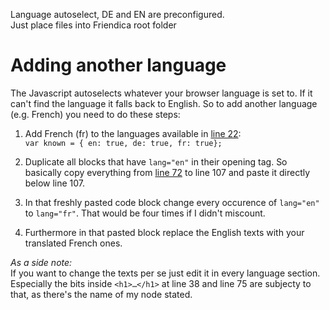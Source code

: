 Language autoselect, DE and EN are preconfigured.<br />
Just place files into Friendica root folder

# Adding another language

The Javascript autoselects whatever your browser language is set to. If it can't find the language it falls back to English. So to add another language (e.g. French) you need to do these steps:

1) Add French (fr) to the languages available in [line 22](https://github.com/vinzv/friendica-loginpage/blob/1ce7cf6bf2fa23ef23af7c90f22ae1484096725c/home.html#L22):<br />
`var known = { en: true, de: true, fr: true};`

2) Duplicate all blocks that have `lang="en"` in their opening tag. So basically copy everything from [line 72](https://github.com/vinzv/friendica-loginpage/blob/1ce7cf6bf2fa23ef23af7c90f22ae1484096725c/home.html#L72) to line 107 and paste it directly below line 107.

3) In that freshly pasted code block change every occurence of `lang="en"` to `lang="fr"`. That would be four times if I didn't miscount.

4) Furthermore in that pasted block replace the English texts with your translated French ones.

*As a side note:*<br />
If you want to change the texts per se just edit it in every language section. Especially the bits inside `<h1>…</h1>` at line 38 and line 75 are subjecty to that, as there's the name of my node stated.
